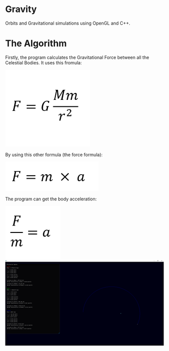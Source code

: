 # Gravity
Orbits and Gravitational simulations using OpenGL and C++.

# The Algorithm
Firstly, the program calculates the Gravitational Force between all the Celestial Bodies. It uses this fromula:

<img src="https://raw.githubusercontent.com/TheMisterOdd/Gravity/main/images/GravitationalForce.png" alt="GravitationalForce"/>

By using this other formula (the force formula):

<img src="https://raw.githubusercontent.com/TheMisterOdd/Gravity/main/images/Force.png" alt="GravitationalForce"/>

The program can get the body acceleration:

<img src="https://raw.githubusercontent.com/TheMisterOdd/Gravity/main/images/Acceleration.png" alt="Acceleration"/>

<img src="https://raw.githubusercontent.com/TheMisterOdd/Gravity/main/images/example.png" alt="window output"/>
